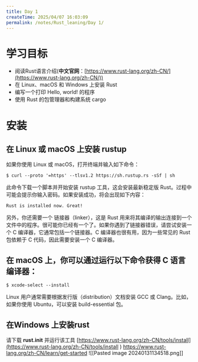 ```yaml
---
title: Day 1
createTime: 2025/04/07 16:03:09
permalink: /notes/Rust_leaning/Day 1/
---
```

# 学习目标

- 阅读Rust语言介绍(**中文官网**：[https://www.rust-lang.org/zh-CN/](https://www.rust-lang.org/zh-CN/))
- 在 Linux、macOS 和 Windows 上安装 Rust
- 编写一个打印 Hello, world! 的程序
- 使用 Rust 的包管理器和构建系统 cargo
# 安装

## 在 Linux 或 macOS 上安装 rustup
如果你使用 Linux 或 macOS，打开终端并输入如下命令：

```shell
$ curl --proto '=https' --tlsv1.2 https://sh.rustup.rs -sSf | sh
```
此命令下载一个脚本并开始安装 rustup 工具，这会安装最新稳定版 Rust。过程中可能会提示你输入密码。如果安装成功，将会出现如下内容：
```shell
Rust is installed now. Great!
```
另外，你还需要一个 链接器（linker），这是 Rust 用来将其编译的输出连接到一个文件中的程序。很可能你已经有一个了。如果你遇到了链接器错误，请尝试安装一个 C 编译器，它通常包括一个链接器。C 编译器也很有用，因为一些常见的 Rust 包依赖于 C 代码，因此需要安装一个 C 编译器。

## 在 macOS 上，你可以通过运行以下命令获得 C 语言编译器：
```shell
$ xcode-select --install
```

Linux 用户通常需要根据发行版（distribution）文档安装 GCC 或 Clang。比如，如果你使用 Ubuntu，可以安装 build-essential 包。

## 在Windows 上安装rust
请下载  **rust.init**  并运行该工具
[https://www.rust-lang.org/zh-CN/tools/install](https://www.rust-lang.org/zh-CN/tools/install )
https://www.rust-lang.org/zh-CN/learn/get-started
![[Pasted image 20240131134518.png]]

